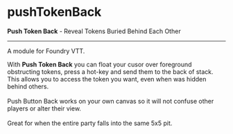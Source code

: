 # pushTokenBack
**Push Token Back** - Reveal Tokens Buried Behind Each Other
***
A module for Foundry VTT.

With **Push Token Back** you can float your cusor over foreground obstructing tokens, press a hot-key and send them to the back of stack. This allows you to access the token you want, even when was hidden behind others.<br><br> Push Button Back works on your own canvas so it will not confuse other players or alter their view.<br><br>Great for when the entire party falls into the same 5x5 pit.
